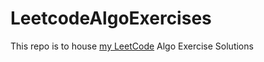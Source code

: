 # LeetcodeAlgoExercises
This repo is to house [my LeetCode](https://leetcode.com/DionneNoellaBarretto/) Algo Exercise Solutions
